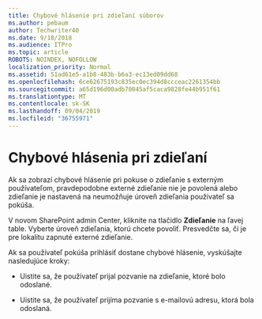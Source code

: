 ```yaml
---
title: Chybové hlásenie pri zdieľaní súborov
ms.author: pebaum
author: Techwriter40
ms.date: 9/18/2018
ms.audience: ITPro
ms.topic: article
ROBOTS: NOINDEX, NOFOLLOW
localization_priority: Normal
ms.assetid: 51ad61e5-a1b8-483b-b6a3-ec13ed09dd68
ms.openlocfilehash: 6ce62675193c835ec0ec394d8ccceac2261354bb
ms.sourcegitcommit: a65d196d00adb70045af5caca9828fe44b951f61
ms.translationtype: MT
ms.contentlocale: sk-SK
ms.lasthandoff: 09/04/2019
ms.locfileid: "36755971"
---
```

# <a name="error-messages-when-sharing"></a>Chybové hlásenia pri zdieľaní

Ak sa zobrazí chybové hlásenie pri pokuse o zdieľanie s externým používateľom, pravdepodobne externé zdieľanie nie je povolená alebo zdieľanie je nastavená na neumožňuje úroveň zdieľania používateľ sa pokúša.
  
V novom SharePoint admin Center, kliknite na tlačidlo **Zdieľanie** na ľavej table. Vyberte úroveň zdieľania, ktorú chcete povoliť. Presvedčte sa, či je pre lokalitu zapnuté externé zdieľanie. 
  
Ak sa používateľ pokúša prihlásiť dostane chybové hlásenie, vyskúšajte nasledujúce kroky:
  
- Uistite sa, že používateľ prijal pozvanie na zdieľanie, ktoré bolo odoslané.
    
- Uistite sa, že používateľ prijíma pozvanie s e-mailovú adresu, ktorá bola odoslaná.
    


